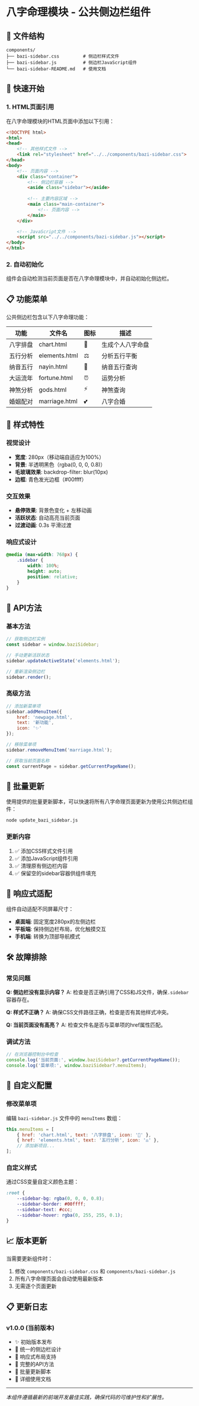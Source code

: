 # 八字命理模块 - 公共侧边栏组件

## 📁 文件结构
```
components/
├── bazi-sidebar.css         # 侧边栏样式文件
├── bazi-sidebar.js          # 侧边栏JavaScript组件
└── bazi-sidebar-README.md   # 使用文档
```

## 🚀 快速开始

### 1. HTML页面引用
在八字命理模块的HTML页面中添加以下引用：

```html
<!DOCTYPE html>
<html>
<head>
    <!-- 其他样式文件 -->
    <link rel="stylesheet" href="../../components/bazi-sidebar.css">
</head>
<body>
    <!-- 页面内容 -->
    <div class="container">
        <!-- 侧边栏容器 -->
        <aside class="sidebar"></aside>
        
        <!-- 主要内容区域 -->
        <main class="main-container">
            <!-- 页面内容 -->
        </main>
    </div>

    <!-- JavaScript文件 -->
    <script src="../../components/bazi-sidebar.js"></script>
</body>
</html>
```

### 2. 自动初始化
组件会自动检测当前页面是否在八字命理模块中，并自动初始化侧边栏。

## 📋 功能菜单

公共侧边栏包含以下八字命理功能：

| 功能 | 文件名 | 图标 | 描述 |
|------|--------|------|------|
| 八字排盘 | chart.html | 🎋 | 生成个人八字命盘 |
| 五行分析 | elements.html | ⚖️ | 分析五行平衡 |
| 纳音五行 | nayin.html | 🎵 | 纳音五行查询 |
| 大运流年 | fortune.html | ⏰ | 运势分析 |
| 神煞分析 | gods.html | ⚡ | 神煞查询 |
| 婚姻配对 | marriage.html | 💕 | 八字合婚 |

## 🎨 样式特性

### 视觉设计
- **宽度**: 280px（移动端自适应为100%）
- **背景**: 半透明黑色（rgba(0, 0, 0, 0.8)）
- **毛玻璃效果**: backdrop-filter: blur(10px)
- **边框**: 青色发光边框（#00ffff）

### 交互效果
- **悬停效果**: 背景色变化 + 左移动画
- **活跃状态**: 自动高亮当前页面
- **过渡动画**: 0.3s 平滑过渡

### 响应式设计
```css
@media (max-width: 768px) {
    .sidebar {
        width: 100%;
        height: auto;
        position: relative;
    }
}
```

## 🔧 API方法

### 基本方法

```javascript
// 获取侧边栏实例
const sidebar = window.baziSidebar;

// 手动更新活跃状态
sidebar.updateActiveState('elements.html');

// 重新渲染侧边栏
sidebar.render();
```

### 高级方法

```javascript
// 添加新菜单项
sidebar.addMenuItem({
    href: 'newpage.html',
    text: '新功能',
    icon: '✨'
});

// 移除菜单项
sidebar.removeMenuItem('marriage.html');

// 获取当前页面名称
const currentPage = sidebar.getCurrentPageName();
```

## 🔄 批量更新

使用提供的批量更新脚本，可以快速将所有八字命理页面更新为使用公共侧边栏组件：

```bash
node update_bazi_sidebar.js
```

### 更新内容
1. ✅ 添加CSS样式文件引用
2. ✅ 添加JavaScript组件引用
3. ✅ 清理原有侧边栏内容
4. ✅ 保留空的sidebar容器供组件填充

## 📱 响应式适配

组件自动适配不同屏幕尺寸：

- **桌面端**: 固定宽度280px的左侧边栏
- **平板端**: 保持侧边栏布局，优化触摸交互
- **手机端**: 转换为顶部导航模式

## 🛠️ 故障排除

### 常见问题

**Q: 侧边栏没有显示内容？**
A: 检查是否正确引用了CSS和JS文件，确保`.sidebar`容器存在。

**Q: 样式不正确？**
A: 确保CSS文件路径正确，检查是否有其他样式冲突。

**Q: 当前页面没有高亮？**
A: 检查文件名是否与菜单项的href属性匹配。

### 调试方法

```javascript
// 在浏览器控制台中检查
console.log('当前页面:', window.baziSidebar?.getCurrentPageName());
console.log('菜单项:', window.baziSidebar?.menuItems);
```

## 🎯 自定义配置

### 修改菜单项

编辑 `bazi-sidebar.js` 文件中的 `menuItems` 数组：

```javascript
this.menuItems = [
    { href: 'chart.html', text: '八字排盘', icon: '🎋' },
    { href: 'elements.html', text: '五行分析', icon: '⚖️' },
    // 添加新项目...
];
```

### 自定义样式

通过CSS变量自定义颜色主题：

```css
:root {
    --sidebar-bg: rgba(0, 0, 0, 0.8);
    --sidebar-border: #00ffff;
    --sidebar-text: #ccc;
    --sidebar-hover: rgba(0, 255, 255, 0.1);
}
```

## 📈 版本更新

当需要更新组件时：

1. 修改 `components/bazi-sidebar.css` 和 `components/bazi-sidebar.js`
2. 所有八字命理页面会自动使用最新版本
3. 无需逐个页面更新

## 📋 更新日志

### v1.0.0 (当前版本)
- ✨ 初始版本发布
- 🎨 统一的侧边栏设计
- 📱 响应式布局支持
- 🔧 完整的API方法
- 📁 批量更新脚本
- 📖 详细使用文档

---

*本组件遵循最新的前端开发最佳实践，确保代码的可维护性和扩展性。* 
